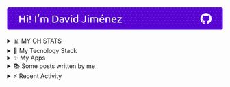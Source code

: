 ![header](/header.png)
  
<details>
<summary>📊 MY GH STATS</summary>
</br>
<p align="center">
  <img style="width: 43%; padding: 0px;" src="https://github-readme-stats.vercel.app/api?username=dubisdev&show_icons=true&theme=radical&hide_border=true" alt="dubisdev stats" />
<img style="width: 43%; padding: 0px" src="https://github-readme-streak-stats.herokuapp.com/?user=dubisdev&theme=radical&hide_border=true" alt="Github Streak" />
<img style="width: 43%" src="https://github-readme-stats.vercel.app/api/top-langs/?username=dubisdev&layout=compact&theme=radical&hide_border=true" alt="Top Languages" />
</details>

<details>
<summary>🚀 My Tecnology Stack</summary>
</br>
<p align="center">
  <img alt="NodeJS" src="https://img.shields.io/badge/-Nodejs-43853d?style=flat-square&logo=Node.js&logoColor=white" />
  <img alt="TypeScript" src="https://img.shields.io/badge/-TypeScript-007ACC?style=flat-square&logo=typescript&logoColor=white" />
  <img alt="Tauri" src="https://img.shields.io/badge/-Tauri-FFC131?style=flat-square&logo=tauri&logoColor=white" />
  <img alt="React" src="https://img.shields.io/badge/-React-45b8d8?style=flat-square&logo=react&logoColor=white" />
  <img alt="MongoDB" src="https://img.shields.io/badge/-MongoDB-13aa52?style=flat-square&logo=mongodb&logoColor=white" />
  <img alt="github actions" src="https://img.shields.io/badge/-Github_Actions-2088FF?style=flat-square&logo=github-actions&logoColor=white" />
  <img alt="git" src="https://img.shields.io/badge/-Git-F05032?style=flat-square&logo=git&logoColor=white" />
  <img alt="npm" src="https://img.shields.io/badge/-NPM-CB3837?style=flat-square&logo=npm&logoColor=white" />
  <img alt="redux" src="https://img.shields.io/badge/-Redux-764ABC?style=flat-square&logo=redux&logoColor=white" />
  <img alt="PostgreSQL" src="https://img.shields.io/badge/-PostgreSQL-3d82ff?style=flat-square&logo=PostgreSQL&logoColor=white" /> 
  <img alt="Prisma" src="https://img.shields.io/badge/-Prisma-6f7580?style=flat-square&logo=prisma&logoColor=white" /> 
  <img alt="html5" src="https://img.shields.io/badge/-HTML5-E34F26?style=flat-square&logo=html5&logoColor=white" />
  <br/>
</details>

<details>
<summary>✨ My Apps</summary>
<br/>

- [**RunMath**](https://github.com/dubisdev/runmath) - Keyboard-first calculator for Windows ![runmath stars](https://img.shields.io/github/stars/kiimesoft/runmath?style=social)
- [**QuickGPT**](https://github.com/dubisdev/QuickGPT) - AI assistant based on GPT models for Windows ![quickgpt stars](https://img.shields.io/github/stars/kiimesoft/quickgpt?style=social)
- [**Light Draw**](https://github.com/dubisdev/lightdraw) - Lightweight drawing app for Windows ![lightdraw stars](https://img.shields.io/github/stars/kiimesoft/lightdraw?style=social)
- [**KoS - Key on Screen**](https://github.com/dubisdev/key-on-screen) - ⌨️ Show in your screen the keys you are pressing ![kos stars](https://img.shields.io/github/stars/kiimesoft/key-on-screen?style=social)
- [**Pyground**](https://github.com/dubisdev/pyground) - A web-based playground for python ![pyground stars](https://img.shields.io/github/stars/kiimesoft/pyground?style=social)

</details>

<details>
<summary>📚 Some posts written by me</summary>

<!-- BLOG-POST-LIST:START -->
 - [💫 Creating Your First Tauri App with React: A Beginner&#39;s Guide ](https://dev.to/dubisdev/creating-your-first-tauri-app-with-react-a-beginners-guide-3eb2) <br/> 

 - [🔥 Cómo integrar Google Analytics en NextJS para cumplir con la Ley de Protección de Datos ](https://dev.to/dubisdev/como-integrar-google-analytics-en-nextjs-para-cumplir-con-la-ley-de-proteccion-de-datos-4c1e) <br/> 

 - [🔥 Connecting to MongoDB from ESB Mule ](https://dev.to/dubisdev/connecting-to-mongodb-from-esb-mule-4pa5) <br/> 
<!-- BLOG-POST-LIST:END -->

</details>

<details>
<summary>⚡ Recent Activity</summary>
<br/>
  
<!--START_SECTION:activity-->
1. 💪 Opened PR [#1](https://github.com/RokiiApp/app/pull/1) in [RokiiApp/app](https://github.com/RokiiApp/app)
2. 🗣 Commented on [#601](https://github.com/zidoro/pomatez/pull/601#issuecomment-1937752442) in [zidoro/pomatez](https://github.com/zidoro/pomatez)
3. 💪 Opened PR [#18](https://github.com/midudev/tailwind-animations/pull/18) in [midudev/tailwind-animations](https://github.com/midudev/tailwind-animations)
4. 💪 Opened PR [#603](https://github.com/zidoro/pomatez/pull/603) in [zidoro/pomatez](https://github.com/zidoro/pomatez)
5. 🗣 Commented on [#601](https://github.com/zidoro/pomatez/pull/601#issuecomment-1923025495) in [zidoro/pomatez](https://github.com/zidoro/pomatez)
<!--END_SECTION:activity-->

</details>
